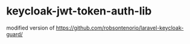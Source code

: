 # keycloak-jwt-token-auth-lib

modified version of https://github.com/robsontenorio/laravel-keycloak-guard/
